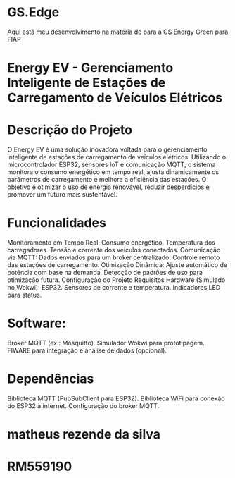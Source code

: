 # GS.Edge
Aqui está meu desenvolvimento na matéria de  para a GS Energy Green para FIAP 

# Energy EV - Gerenciamento Inteligente de Estações de Carregamento de Veículos Elétricos

  # Descrição do Projeto
O Energy EV é uma solução inovadora voltada para o gerenciamento inteligente de estações de carregamento de veículos elétricos. Utilizando o microcontrolador ESP32, sensores IoT e comunicação MQTT, o sistema monitora o consumo energético em tempo real, ajusta dinamicamente os parâmetros de carregamento e melhora a eficiência das estações. O objetivo é otimizar o uso de energia renovável, reduzir desperdícios e promover um futuro mais sustentável.

 # Funcionalidades

Monitoramento em Tempo Real:
Consumo energético.
Temperatura dos carregadores.
Tensão e corrente dos veículos conectados.
Comunicação via MQTT:
Dados enviados para um broker centralizado.
Controle remoto das estações de carregamento.
Otimização Dinâmica:
Ajuste automático de potência com base na demanda.
Detecção de padrões de uso para otimização futura.
Configuração do Projeto
Requisitos
Hardware (Simulado no Wokwi):
ESP32.
Sensores de corrente e temperatura.
Indicadores LED para status.

# Software:
Broker MQTT (ex.: Mosquitto).
Simulador Wokwi para prototipagem.
FIWARE para integração e análise de dados (opcional).

# Dependências
Biblioteca MQTT (PubSubClient para ESP32).
Biblioteca WiFi para conexão do ESP32 à internet.
Configuração do broker MQTT.


# matheus rezende da silva
# RM559190
